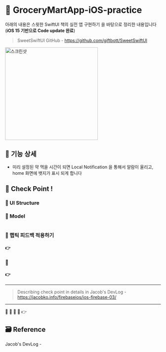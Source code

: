 # 🥬 GroceryMartApp-iOS-practice

아래의 내용은 스윗한 SwiftUI 책의 실전 앱 구현하기 을 바탕으로 정리한 내용입니다 (**iOS 15 기반으로 Code update 완료**)

> SweetSwiftUI GitHub - https://github.com/giftbott/SweetSwiftUI

<img height="300" alt="스크린샷" src="https://user-images.githubusercontent.com/21074282/78733721-31b66300-7981-11ea-84af-f5bc4fb7992d.png">

<!-- ! gif 스크린샷 -->

## 📌 기능 상세

- 미리 설정된 약 먹을 시간이 되면 Local Notification 을 통해서 알람이 울리고, home 화면에 뱃지가 표시 되게 합니다

<!-- ## 👉 Pod library -->

<!-- ### 🔷  -->

<!-- >  -->

<!-- #### 설치

`pod init`

```ruby

```

`pod install`
 -->

## 🔑 Check Point !

### 🔷 UI Structure

<!-- ! 스토리보드, 앱 구조 ppt 스샷 -->

### 🔷 Model

```swift

```

### 🔷 햅틱 피드백 적용하기

#### 👉

### 🔷

#### 👉

---

> Describing check point in details in Jacob's DevLog - https://jacobko.info/firebaseios/ios-firebase-03/

<!-- ## ❌ Error Check Point

### 🔶 -->

<!-- xcode Mark template -->

<!--
// MARK: IBOutlet
// MARK: LifeCycle
// MARK: Actions
// MARK: Methods
// MARK: Extensions
-->

<!-- <img width="300" alt="스크린샷" src=""> -->

---

🔶 🔷 📌 🔑 👉

## 🗃 Reference

Jacob's DevLog - []()
